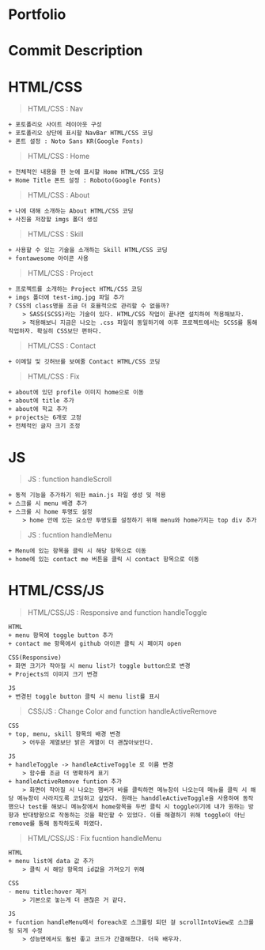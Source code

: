 # Portfolio

# Commit Description

# HTML/CSS

> HTML/CSS : Nav

```
+ 포토폴리오 사이트 레이아웃 구성
+ 포토폴리오 상단에 표시할 NavBar HTML/CSS 코딩
+ 폰트 설정 : Noto Sans KR(Google Fonts)
```

> HTML/CSS : Home

```
+ 전체적인 내용을 한 눈에 표시할 Home HTML/CSS 코딩
+ Home Title 폰트 설정 : Roboto(Google Fonts)
```

> HTML/CSS : About

```
+ 나에 대해 소개하는 About HTML/CSS 코딩
+ 사진을 저장할 imgs 폴더 생성
```

> HTML/CSS : Skill

```
+ 사용할 수 있는 기술을 소개하는 Skill HTML/CSS 코딩
+ fontawesome 아이콘 사용
```

> HTML/CSS : Project

```
+ 프로젝트를 소개하는 Project HTML/CSS 코딩
+ imgs 폴더에 test-img.jpg 파일 추가
? CSS의 class명을 조금 더 효율적으로 관리할 수 없을까?
    > SASS(SCSS)라는 기술이 있다. HTML/CSS 작업이 끝나면 설치하여 적용해보자.
    > 적용해보니 지금은 나오는 .css 파일이 동일하기에 이후 프로젝트에서는 SCSS를 통해 작업하자. 확실히 CSS보단 편하다.
```

> HTML/CSS : Contact

```
+ 이메일 및 깃허브를 보여줄 Contact HTML/CSS 코딩
```

> HTML/CSS : Fix

```
+ about에 있던 profile 이미지 home으로 이동
+ about에 title 추가
+ about에 학교 추가
+ projects는 6개로 고정
+ 전체적인 글자 크기 조정
```

# JS

> JS : function handleScroll

```
+ 동적 기능을 추가하기 위한 main.js 파일 생성 및 적용
+ 스크롤 시 menu 배경 추가
+ 스크롤 시 home 투명도 설정
    > home 안에 있는 요소만 투명도를 설정하기 위해 menu와 home가지는 top div 추가
```

> JS : fucntion handleMenu

```
+ Menu에 있는 항목을 클릭 시 해당 항목으로 이동
+ home에 있는 contact me 버튼을 클릭 시 contact 항목으로 이동
```

# HTML/CSS/JS

> HTML/CSS/JS : Responsive and function handleToggle

```
HTML
+ menu 항목에 toggle button 추가
+ contact me 항목에서 github 아이콘 클릭 시 페이지 open

CSS(Responsive)
+ 화면 크기가 작아질 시 menu list가 toggle button으로 변경
+ Projects의 이미지 크기 변경

JS
+ 변경된 toggle button 클릭 시 menu list를 표시
```

> CSS/JS : Change Color and function handleActiveRemove

```
CSS
+ top, menu, skill 항목의 배경 변경
    > 어두운 계열보단 밝은 계열이 더 괜찮아보인다.

JS
+ handleToggle -> handleActiveToggle 로 이름 변경
    > 함수를 조금 더 명확하게 표기
+ handleActiveRemove funtion 추가
    > 화면이 작아질 시 나오는 햄버거 바를 클릭하면 메뉴창이 나오는데 메뉴를 클릭 시 해당 메뉴창이 사라지도록 코딩하고 싶었다. 원래는 handdleActiveToggle을 사용하여 동작했으나 test를 해보니 메뉴창에서 home항목을 두번 클릭 시 toggle이기에 내가 원하는 방향과 반대방향으로 작동하는 것을 확인할 수 있었다. 이를 해결하기 위해 toggle이 아닌 remove를 통해 동작하도록 하였다.
```

> HTML/CSS/JS : Fix fucntion handleMenu

```
HTML
+ menu list에 data 값 추가
    > 클릭 시 해당 항목의 id값을 가져오기 위해

CSS
- menu title:hover 제거
    > 기본으로 놓는게 더 괜찮은 거 같다.

JS
+ fucntion handleMenu에서 foreach로 스크롤링 되던 걸 scrollIntoView로 스크롤링 되게 수정
    > 성능면에서도 훨씬 좋고 코드가 간결해졌다. 더욱 배우자.
```
